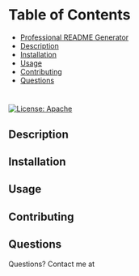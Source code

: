 
  # Table of Contents

  * [Professional README Generator](#professional-readme-generator)
  * [Description](#description)
  * [Installation](#innodestallation)
  * [Usage](#usage)
  * [Contributing](#contributing)
  * [Questions](#questions)
  
  # 
  [![License: Apache](https://img.shields.io/badge/License-Apache-yellow.svg)](https://opensource.org/license/Apache)
  
  ## Description
  
  
  ## Installation
  
  
  ## Usage 
  
  

  ## Contributing

  
  
  ## Questions
  
  Questions? Contact me at [](mailto:)
  
  